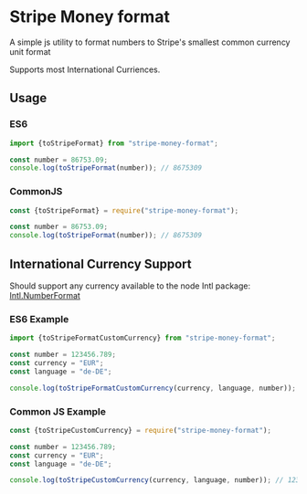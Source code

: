 # Stripe Money format

A simple js utility to format numbers to Stripe's smallest common currency unit format

Supports most International Curriences.

## Usage

### ES6

```js
import {toStripeFormat} from "stripe-money-format";

const number = 86753.09;
console.log(toStripeFormat(number)); // 8675309
```

### CommonJS

```js
const {toStripeFormat} = require("stripe-money-format");

const number = 86753.09;
console.log(toStripeFormat(number)); // 8675309
```

## International Currency Support

Should support any currency available to the node Intl package: [Intl.NumberFormat](https://developer.mozilla.org/en-US/docs/Web/JavaScript/Reference/Global_Objects/Intl/NumberFormat)

### ES6 Example

```js
import {toStripeFormatCustomCurrency} from "stripe-money-format";

const number = 123456.789;
const currency = "EUR";
const language = "de-DE";

console.log(toStripeFormatCustomCurrency(currency, language, number)); // 12345679
```

### Common JS Example

```js
const {toStripeCustomCurrency} = require("stripe-money-format");

const number = 123456.789;
const currency = "EUR";
const language = "de-DE";

console.log(toStripeCustomCurrency(currency, language, number)); // 12345679
```
